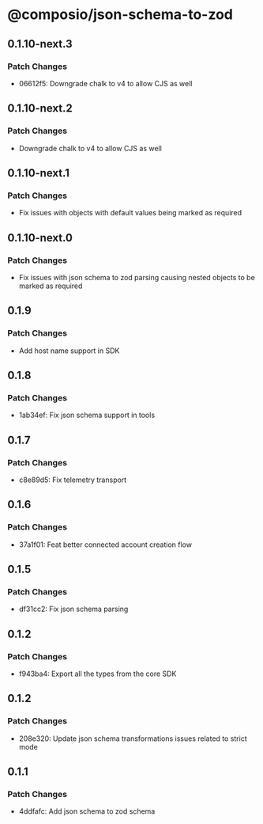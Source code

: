 # @composio/json-schema-to-zod

## 0.1.10-next.3

### Patch Changes

- 06612f5: Downgrade chalk to v4 to allow CJS as well

## 0.1.10-next.2

### Patch Changes

- Downgrade chalk to v4 to allow CJS as well

## 0.1.10-next.1

### Patch Changes

- Fix issues with objects with default values being marked as required

## 0.1.10-next.0

### Patch Changes

- Fix issues with json schema to zod parsing causing nested objects to be marked as required

## 0.1.9

### Patch Changes

- Add host name support in SDK

## 0.1.8

### Patch Changes

- 1ab34ef: Fix json schema support in tools

## 0.1.7

### Patch Changes

- c8e89d5: Fix telemetry transport

## 0.1.6

### Patch Changes

- 37a1f01: Feat better connected account creation flow

## 0.1.5

### Patch Changes

- df31cc2: Fix json schema parsing

## 0.1.2

### Patch Changes

- f943ba4: Export all the types from the core SDK

## 0.1.2

### Patch Changes

- 208e320: Update json schema transformations issues related to strict mode

## 0.1.1

### Patch Changes

- 4ddfafc: Add json schema to zod schema
